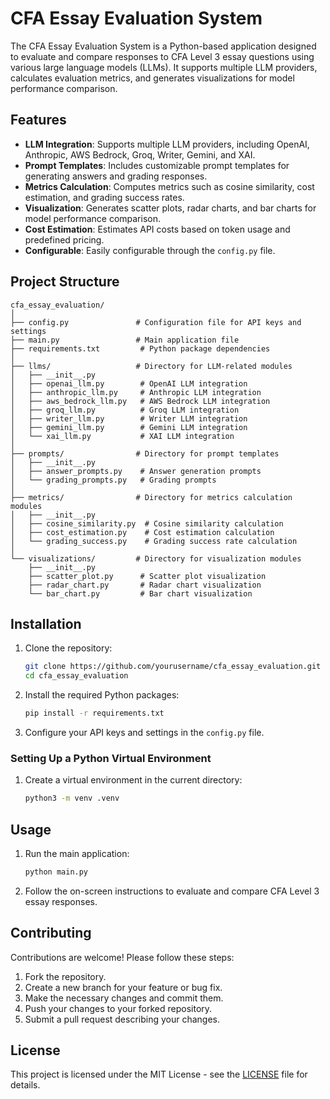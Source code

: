 # CFA Essay Evaluation System

The CFA Essay Evaluation System is a Python-based application designed to evaluate and compare responses to CFA Level 3 essay questions using various large language models (LLMs). It supports multiple LLM providers, calculates evaluation metrics, and generates visualizations for model performance comparison.

## Features

- **LLM Integration**: Supports multiple LLM providers, including OpenAI, Anthropic, AWS Bedrock, Groq, Writer, Gemini, and XAI.
- **Prompt Templates**: Includes customizable prompt templates for generating answers and grading responses.
- **Metrics Calculation**: Computes metrics such as cosine similarity, cost estimation, and grading success rates.
- **Visualization**: Generates scatter plots, radar charts, and bar charts for model performance comparison.
- **Cost Estimation**: Estimates API costs based on token usage and predefined pricing.
- **Configurable**: Easily configurable through the `config.py` file.

## Project Structure

```
cfa_essay_evaluation/
│
├── config.py               # Configuration file for API keys and settings
├── main.py                 # Main application file
├── requirements.txt         # Python package dependencies
│
├── llms/                   # Directory for LLM-related modules
│   ├── __init__.py
│   ├── openai_llm.py        # OpenAI LLM integration
│   ├── anthropic_llm.py     # Anthropic LLM integration
│   ├── aws_bedrock_llm.py   # AWS Bedrock LLM integration
│   ├── groq_llm.py          # Groq LLM integration
│   ├── writer_llm.py        # Writer LLM integration
│   ├── gemini_llm.py        # Gemini LLM integration
│   └── xai_llm.py           # XAI LLM integration
│
├── prompts/                # Directory for prompt templates
│   ├── __init__.py
│   ├── answer_prompts.py    # Answer generation prompts
│   └── grading_prompts.py   # Grading prompts
│
├── metrics/                # Directory for metrics calculation modules
│   ├── __init__.py
│   ├── cosine_similarity.py  # Cosine similarity calculation
│   ├── cost_estimation.py    # Cost estimation calculation
│   └── grading_success.py    # Grading success rate calculation
│
└── visualizations/         # Directory for visualization modules
    ├── __init__.py
    ├── scatter_plot.py      # Scatter plot visualization
    ├── radar_chart.py       # Radar chart visualization
    └── bar_chart.py         # Bar chart visualization
```

## Installation

1. Clone the repository:

   ```bash
   git clone https://github.com/yourusername/cfa_essay_evaluation.git
   cd cfa_essay_evaluation
   ```

2. Install the required Python packages:

   ```bash
   pip install -r requirements.txt
   ```

3. Configure your API keys and settings in the `config.py` file.

### Setting Up a Python Virtual Environment

1. Create a virtual environment in the current directory:

   ```bash
   python3 -m venv .venv
   ```

## Usage

1. Run the main application:

   ```bash
   python main.py
   ```

2. Follow the on-screen instructions to evaluate and compare CFA Level 3 essay responses.

## Contributing

Contributions are welcome! Please follow these steps:

1. Fork the repository.
2. Create a new branch for your feature or bug fix.
3. Make the necessary changes and commit them.
4. Push your changes to your forked repository.
5. Submit a pull request describing your changes.

## License

This project is licensed under the MIT License - see the [LICENSE](LICENSE) file for details.